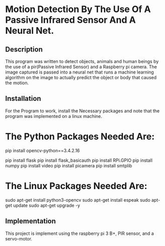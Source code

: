 # Motion Detection By The Use Of A Passive Infrared Sensor And A Neural Net.

## Description 
This program was written to detect objects, animals and human beings by the use of a pir(Passive Infrared Sensor) and a Raspberry pi camera. 
The image captured is passed into a neural net that runs a machine learning algorithm on the image to actually predict the object or body that caused the motion. 

## Installation 
For the Program to work, install the Necessary packages and note that the program was implemented on a linux machine. 

# The Python Packages Needed Are:
pip install opencv-python==3.4.2.16 

pip install flask 
pip install flask_basicauth 
pip install RPi.GPIO 
pip install numpy 
pip install video 
pip install picamera 
pip install smtplib 

# The Linux Packages Needed Are:
sudo apt-get install python3-opencv 
sudo apt-get install espeak 
sudo apt-get update 
sudo apt-get upgrade -y 

## Implementation 
This project is implement using the raspberry pi 3 B+, PIR sensor, and a servo-motor.


















